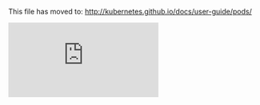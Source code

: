 <!-- BEGIN MUNGE: UNVERSIONED_WARNING -->


<!-- END MUNGE: UNVERSIONED_WARNING -->

This file has moved to: http://kubernetes.github.io/docs/user-guide/pods/




<!-- BEGIN MUNGE: IS_VERSIONED -->
<!-- TAG IS_VERSIONED -->
<!-- END MUNGE: IS_VERSIONED -->


<!-- BEGIN MUNGE: GENERATED_ANALYTICS -->
[![Analytics](https://kubernetes-site.appspot.com/UA-36037335-10/GitHub/docs/user-guide/pods.md?pixel)]()
<!-- END MUNGE: GENERATED_ANALYTICS -->
